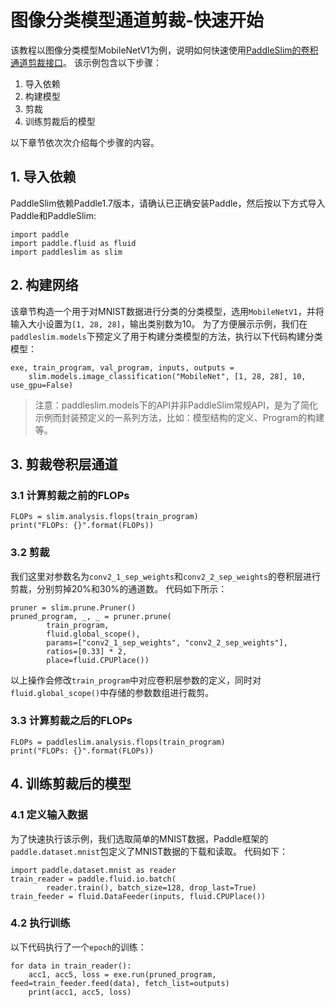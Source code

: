 #  图像分类模型通道剪裁-快速开始

该教程以图像分类模型MobileNetV1为例，说明如何快速使用[PaddleSlim的卷积通道剪裁接口]()。
该示例包含以下步骤：

1. 导入依赖
2. 构建模型
3. 剪裁
4. 训练剪裁后的模型

以下章节依次次介绍每个步骤的内容。

## 1. 导入依赖

PaddleSlim依赖Paddle1.7版本，请确认已正确安装Paddle，然后按以下方式导入Paddle和PaddleSlim:

```
import paddle
import paddle.fluid as fluid
import paddleslim as slim
```

## 2. 构建网络

该章节构造一个用于对MNIST数据进行分类的分类模型，选用`MobileNetV1`，并将输入大小设置为`[1, 28, 28]`，输出类别数为10。
为了方便展示示例，我们在`paddleslim.models`下预定义了用于构建分类模型的方法，执行以下代码构建分类模型：

```
exe, train_program, val_program, inputs, outputs =
    slim.models.image_classification("MobileNet", [1, 28, 28], 10, use_gpu=False)
```

>注意：paddleslim.models下的API并非PaddleSlim常规API，是为了简化示例而封装预定义的一系列方法，比如：模型结构的定义、Program的构建等。

## 3. 剪裁卷积层通道

### 3.1 计算剪裁之前的FLOPs

```
FLOPs = slim.analysis.flops(train_program)
print("FLOPs: {}".format(FLOPs))
```

### 3.2 剪裁

我们这里对参数名为`conv2_1_sep_weights`和`conv2_2_sep_weights`的卷积层进行剪裁，分别剪掉20%和30%的通道数。
代码如下所示：

```
pruner = slim.prune.Pruner()
pruned_program, _, _ = pruner.prune(
        train_program,
        fluid.global_scope(),
        params=["conv2_1_sep_weights", "conv2_2_sep_weights"],
        ratios=[0.33] * 2,
        place=fluid.CPUPlace())
```

以上操作会修改`train_program`中对应卷积层参数的定义，同时对`fluid.global_scope()`中存储的参数数组进行裁剪。

### 3.3 计算剪裁之后的FLOPs

```
FLOPs = paddleslim.analysis.flops(train_program)
print("FLOPs: {}".format(FLOPs))
```

## 4. 训练剪裁后的模型

### 4.1 定义输入数据

为了快速执行该示例，我们选取简单的MNIST数据，Paddle框架的`paddle.dataset.mnist`包定义了MNIST数据的下载和读取。
代码如下：

```
import paddle.dataset.mnist as reader
train_reader = paddle.fluid.io.batch(
        reader.train(), batch_size=128, drop_last=True)
train_feeder = fluid.DataFeeder(inputs, fluid.CPUPlace())
```

### 4.2 执行训练
以下代码执行了一个`epoch`的训练：

```
for data in train_reader():
    acc1, acc5, loss = exe.run(pruned_program, feed=train_feeder.feed(data), fetch_list=outputs)
    print(acc1, acc5, loss)
```
